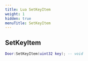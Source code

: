 ```yaml
---
title: Lua SetKeyItem
weight: 1
hidden: true
menuTitle: SetKeyItem
---
```

## SetKeyItem
```lua
Door:SetKeyItem(uint32 key); -- void
```